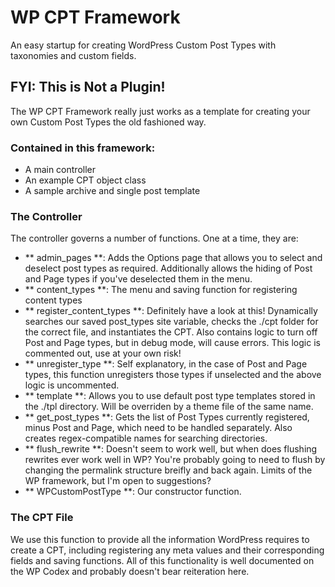 # WP CPT Framework

An easy startup for creating WordPress Custom Post Types with taxonomies and custom fields.

## FYI: This is Not a Plugin!

The WP CPT Framework really just works as a template for creating your own Custom Post Types the old fashioned way.

### Contained in this framework:
- A main controller
- An example CPT object class
- A sample archive and single post template

### The Controller
The controller governs a number of functions. One at a time, they are:
- ** admin_pages **: Adds the Options page that allows you to select and deselect post types as required. Additionally allows the hiding of Post and Page types if you've deselected them in the menu.
- ** content_types **: The menu and saving function for registering content types
- ** register_content_types **: Definitely have a look at this! Dynamically searches our saved post_types site variable, checks the ./cpt folder for the correct file, and instantiates the CPT. Also contains logic to turn off Post and Page types, but in debug mode, will cause errors. This logic is commented out, use at your own risk!
- ** unregister_type **: Self explanatory, in the case of Post and Page types, this function unregisters those types if unselected and the above logic is uncommented.
- ** template **: Allows you to use default post type templates stored in the ./tpl directory. Will be overriden by a theme file of the same name.
- ** get_post_types **: Gets the list of Post Types currently registered, minus Post and Page, which need to be handled separately. Also creates regex-compatible names for searching directories.
- ** flush_rewrite **: Doesn't seem to work well, but when does flushing rewrites ever work well in WP? You're probably going to need to flush by changing the permalink structure breifly and back again. Limits of the WP framework, but I'm open to suggestions?
- ** WPCustomPostType **: Our constructor function.

### The CPT File
We use this function to provide all the information WordPress requires to create a CPT, including registering any meta values and their corresponding fields and saving functions. All of this functionality is well documented on the WP Codex and probably doesn't bear reiteration here.
